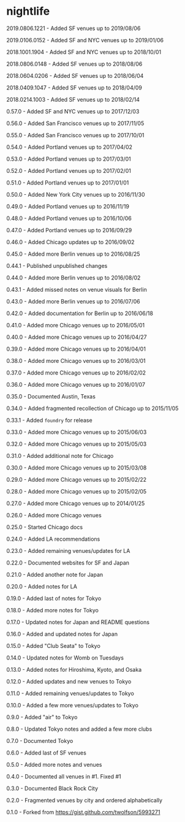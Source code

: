 # nightlife
2019.0806.1221 - Added SF venues up to 2019/08/06

2019.0106.0152 - Added SF and NYC venues up to 2019/01/06

2018.1001.1904 - Added SF and NYC venues up to 2018/10/01

2018.0806.0148 - Added SF venues up to 2018/08/06

2018.0604.0206 - Added SF venues up to 2018/06/04

2018.0409.1047 - Added SF venues up to 2018/04/09

2018.0214.1003 - Added SF venues up to 2018/02/14

0.57.0 - Added SF and NYC venues up to 2017/12/03

0.56.0 - Added San Francisco venues up to 2017/11/05

0.55.0 - Added San Francisco venues up to 2017/10/01

0.54.0 - Added Portland venues up to 2017/04/02

0.53.0 - Added Portland venues up to 2017/03/01

0.52.0 - Added Portland venues up to 2017/02/01

0.51.0 - Added Portland venues up to 2017/01/01

0.50.0 - Added New York City venues up to 2016/11/30

0.49.0 - Added Portland venues up to 2016/11/19

0.48.0 - Added Portland venues up to 2016/10/06

0.47.0 - Added Portland venues up to 2016/09/29

0.46.0 - Added Chicago updates up to 2016/09/02

0.45.0 - Added more Berlin venues up to 2016/08/25

0.44.1 - Published unpublished changes

0.44.0 - Added more Berlin venues up to 2016/08/02

0.43.1 - Added missed notes on venue visuals for Berlin

0.43.0 - Added more Berlin venues up to 2016/07/06

0.42.0 - Added documentation for Berlin up to 2016/06/18

0.41.0 - Added more Chicago venues up to 2016/05/01

0.40.0 - Added more Chicago venues up to 2016/04/27

0.39.0 - Added more Chicago venues up to 2016/04/01

0.38.0 - Added more Chicago venues up to 2016/03/01

0.37.0 - Added more Chicago venues up to 2016/02/02

0.36.0 - Added more Chicago venues up to 2016/01/07

0.35.0 - Documented Austin, Texas

0.34.0 - Added fragmented recollection of Chicago up to 2015/11/05

0.33.1 - Added `foundry` for release

0.33.0 - Added more Chicago venues up to 2015/06/03

0.32.0 - Added more Chicago venues up to 2015/05/03

0.31.0 - Added additional note for Chicago

0.30.0 - Added more Chicago venues up to 2015/03/08

0.29.0 - Added more Chicago venues up to 2015/02/22

0.28.0 - Added more Chicago venues up to 2015/02/05

0.27.0 - Added more Chicago venues up to 2014/01/25

0.26.0 - Added more Chicago venues

0.25.0 - Started Chicago docs

0.24.0 - Added LA recommendations

0.23.0 - Added remaining venues/updates for LA

0.22.0 - Documented websites for SF and Japan

0.21.0 - Added another note for Japan

0.20.0 - Added notes for LA

0.19.0 - Added last of notes for Tokyo

0.18.0 - Added more notes for Tokyo

0.17.0 - Updated notes for Japan and README questions

0.16.0 - Added and updated notes for Japan

0.15.0 - Added "Club Seata" to Tokyo

0.14.0 - Updated notes for Womb on Tuesdays

0.13.0 - Added notes for Hiroshima, Kyoto, and Osaka

0.12.0 - Added updates and new venues to Tokyo

0.11.0 - Added remaining venues/updates to Tokyo

0.10.0 - Added a few more venues/updates to Tokyo

0.9.0 - Added "air" to Tokyo

0.8.0 - Updated Tokyo notes and added a few more clubs

0.7.0 - Documented Tokyo

0.6.0 - Added last of SF venues

0.5.0 - Added more notes and venues

0.4.0 - Documented all venues in #1. Fixed #1

0.3.0 - Documented Black Rock City

0.2.0 - Fragmented venues by city and ordered alphabetically

0.1.0 - Forked from https://gist.github.com/twolfson/5993271
